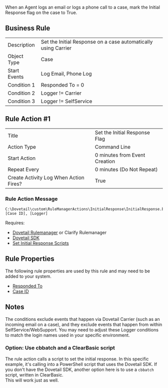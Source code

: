When an Agent logs an email or logs a phone call to a case, mark the Initial Response flag on the case to True. 

## Business Rule

|  |  |
| ------------- | ------------- |
| Description  | Set the Initial Response on a case automatically using Carrier  |
| Object Type  | Case  |
| Start Events| Log Email, Phone Log
| Condition 1 | Responded To = 0
| Condition 2 |Logger != Carrier
| Condition 3 |Logger != SelfService

## Rule Action #1
|  |  |
| ------------- | ------------- |
| Title	| Set the Initial Response Flag
| Action Type	| Command Line
| Start Action	| 0 minutes from Event Creation
| Repeat Every	| 0 minutes (Do Not Repeat)
| Create Activity Log When Action Fires?	| True

### Rule Action Message	
```
C:\Dovetail\custom\RuleManagerActions\InitialResponse\InitialResponse.bat [Case ID], [Logger]
```

Requires:
* [Dovetail Rulemanager](https://support.dovetailsoftware.com/selfservice/products/show/RuleManager) or Clarify Rulemanager
* [Dovetail SDK](https://support.dovetailsoftware.com/selfservice/products/show/Dovetail%20SDK)
* [Set Initial Response Scripts](https://github.com/gsherman/powershell)

## Rule Properties
The following rule properties are used by this rule and may need to be added to your system. 
* [Responded To](https://github.com/gsherman/BusinessRuleRecipes/wiki/Responded-To-Rule-Property)
* [Case ID](https://github.com/gsherman/BusinessRuleRecipes/wiki/Case-ID-Rule-Property)

## Notes
The conditions exclude events that happen via Dovetail Carrier (such as an incoming email on a case), and they exclude events that happen from within SelfService/WebSupport. You may need to adjust these Logger conditions to match the login names used in your specific environment. 

### Option:  Use cbbatch and a ClearBasic script
The rule action calls a script to set the initial response. In this specific example, it's calling into a PowerShell script that uses the Dovetail SDK. 
If you don't have the Dovetail SDK, another option here is to use a `cbbatch` script, written in ClearBasic.  
This will work just as well. 

